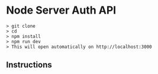 # Node Server Auth API

```
> git clone
> cd 
> npm install
> npm run dev
> This will open automatically on http://localhost:3000

```

## Instructions 